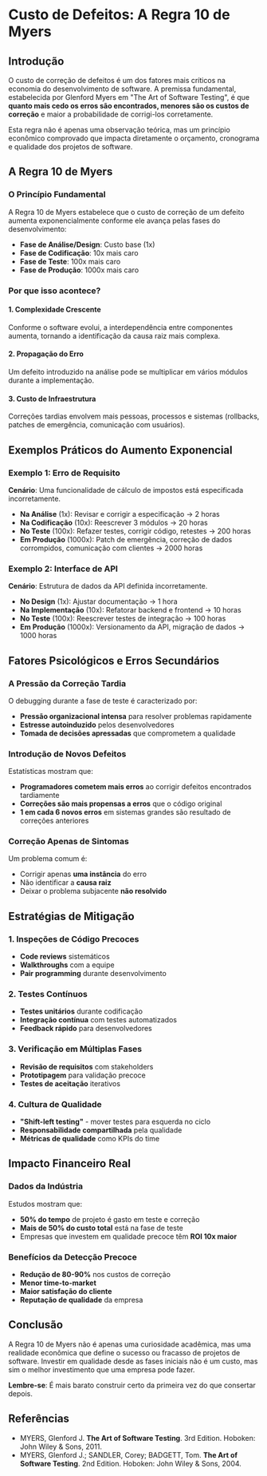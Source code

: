 # Custo de Defeitos: A Regra 10 de Myers

## Introdução

O custo de correção de defeitos é um dos fatores mais críticos na economia do desenvolvimento de software. A premissa fundamental, estabelecida por Glenford Myers em "The Art of Software Testing", é que **quanto mais cedo os erros são encontrados, menores são os custos de correção** e maior a probabilidade de corrigi-los corretamente.

Esta regra não é apenas uma observação teórica, mas um princípio econômico comprovado que impacta diretamente o orçamento, cronograma e qualidade dos projetos de software.

## A Regra 10 de Myers

### O Princípio Fundamental

A Regra 10 de Myers estabelece que o custo de correção de um defeito aumenta exponencialmente conforme ele avança pelas fases do desenvolvimento:

- **Fase de Análise/Design**: Custo base (1x)
- **Fase de Codificação**: 10x mais caro
- **Fase de Teste**: 100x mais caro
- **Fase de Produção**: 1000x mais caro

### Por que isso acontece?

#### 1. **Complexidade Crescente**
Conforme o software evolui, a interdependência entre componentes aumenta, tornando a identificação da causa raiz mais complexa.

#### 2. **Propagação do Erro**
Um defeito introduzido na análise pode se multiplicar em vários módulos durante a implementação.

#### 3. **Custo de Infraestrutura**
Correções tardias envolvem mais pessoas, processos e sistemas (rollbacks, patches de emergência, comunicação com usuários).

## Exemplos Práticos do Aumento Exponencial

### Exemplo 1: Erro de Requisito
**Cenário**: Uma funcionalidade de cálculo de impostos está especificada incorretamente.

- **Na Análise** (1x): Revisar e corrigir a especificação → 2 horas
- **Na Codificação** (10x): Reescrever 3 módulos → 20 horas
- **No Teste** (100x): Refazer testes, corrigir código, retestes → 200 horas
- **Em Produção** (1000x): Patch de emergência, correção de dados corrompidos, comunicação com clientes → 2000 horas

### Exemplo 2: Interface de API
**Cenário**: Estrutura de dados da API definida incorretamente.

- **No Design** (1x): Ajustar documentação → 1 hora
- **Na Implementação** (10x): Refatorar backend e frontend → 10 horas
- **No Teste** (100x): Reescrever testes de integração → 100 horas
- **Em Produção** (1000x): Versionamento da API, migração de dados → 1000 horas

## Fatores Psicológicos e Erros Secundários

### A Pressão da Correção Tardia

O debugging durante a fase de teste é caracterizado por:

- **Pressão organizacional intensa** para resolver problemas rapidamente
- **Estresse autoinduzido** pelos desenvolvedores
- **Tomada de decisões apressadas** que comprometem a qualidade

### Introdução de Novos Defeitos

Estatísticas mostram que:
- **Programadores cometem mais erros** ao corrigir defeitos encontrados tardiamente
- **Correções são mais propensas a erros** que o código original
- **1 em cada 6 novos erros** em sistemas grandes são resultado de correções anteriores

### Correção Apenas de Sintomas

Um problema comum é:
- Corrigir apenas **uma instância** do erro
- Não identificar a **causa raiz**
- Deixar o problema subjacente **não resolvido**

## Estratégias de Mitigação

### 1. Inspeções de Código Precoces
- **Code reviews** sistemáticos
- **Walkthroughs** com a equipe
- **Pair programming** durante desenvolvimento

### 2. Testes Contínuos
- **Testes unitários** durante codificação
- **Integração contínua** com testes automatizados
- **Feedback rápido** para desenvolvedores

### 3. Verificação em Múltiplas Fases
- **Revisão de requisitos** com stakeholders
- **Prototipagem** para validação precoce
- **Testes de aceitação** iterativos

### 4. Cultura de Qualidade
- **"Shift-left testing"** - mover testes para esquerda no ciclo
- **Responsabilidade compartilhada** pela qualidade
- **Métricas de qualidade** como KPIs do time

## Impacto Financeiro Real

### Dados da Indústria

Estudos mostram que:
- **50% do tempo** de projeto é gasto em teste e correção
- **Mais de 50% do custo total** está na fase de teste
- Empresas que investem em qualidade precoce têm **ROI 10x maior**

### Benefícios da Detecção Precoce

- **Redução de 80-90%** nos custos de correção
- **Menor time-to-market**
- **Maior satisfação do cliente**
- **Reputação de qualidade** da empresa

## Conclusão

A Regra 10 de Myers não é apenas uma curiosidade acadêmica, mas uma realidade econômica que define o sucesso ou fracasso de projetos de software. Investir em qualidade desde as fases iniciais não é um custo, mas sim o melhor investimento que uma empresa pode fazer.

**Lembre-se**: É mais barato construir certo da primeira vez do que consertar depois.

## Referências

- MYERS, Glenford J. **The Art of Software Testing**. 3rd Edition. Hoboken: John Wiley & Sons, 2011.
- MYERS, Glenford J.; SANDLER, Corey; BADGETT, Tom. **The Art of Software Testing**. 2nd Edition. Hoboken: John Wiley & Sons, 2004.